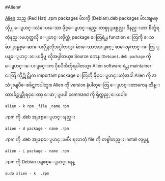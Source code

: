 #Alien#

[Alien](http://kitenet.net/~joey/code/alien/) သည္ (Red Hat) .rpm packages မ်ားကို  (Debian).deb packages မ်ားအျဖစ္သို႔ ေျပာင္းလဲေပးေသာ ဖိုင္ေျပာင္းနည္းတစ္ခုျဖစ္သည္။ ဒီနည္းဟာ စိတ္ခ်ရတဲ့နည္းမဟုတ္သလို ေျပာင္းလိုက္တဲ့ package ေတြရဲ႕ function ေတြကို ေသခ်ာျပန္စစ္ေဆးေပးဖို႔လိုအပ္ပါတယ္။ မ်ားေသာအားျဖင့္ စာေၾကာင္းေတြ ျပန္ေျပာင္းေပးဖို႔ လိုအပ္ပါတယ္။ Source ကေန `(Debian).deb package` ကို ေျပာင္းေပးျခင္းက ပိုၿပီးစိတ္ခ်ရပါတယ္။ Alien software ရဲ႕ maintainer ေတြ ကို္ယ္တိုင္ကိုက important package ေတြကို ဖိုင္ေျပာင္းတဲ့အခါ Alien ကို အသံုးမျပဳေစခ်င္ၾကပါဘူး။ Alien ကို version နံပါတ္ေတြ ေျပာင္းတာကေန ထိန္းထားခ်င္တယ္ဆိုရင္ေတာ့ ေဖာ္ျပပါ command ကို ရိုက္ထည့္ေပးပါ။

	alien - k rpm _file _name.rpm

.rpm ကို .deb အျဖစ္ေျပာင္းနည္း

	alien - d package - name .rpm

.rpm ကို .deb အျဖစ္ေျပာင္းၿပီး ရလာတဲ့ file ကို တစ္ခါတည္း install လုပ္ရန္

	alien - i package - name .rpm

.rpm ကို Debian အျဖစ္ေျပာင္းရန္

	sudo alien - k  .rpm
